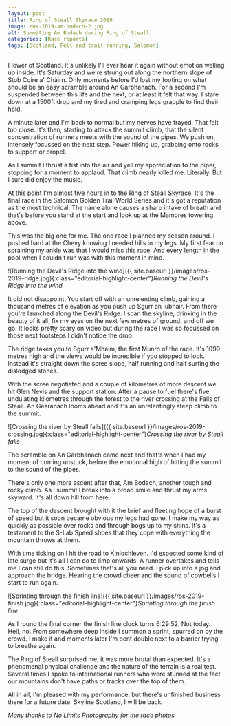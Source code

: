```yaml
---
layout: post
title: Ring of Steall Skyrace 2019
image: ros-2019-am-bodach-2.jpg
alt: Summiting Am Bodach during Ring of Steall
categories: [Race reports]
tags: [Scotland, Fell and trail running, Salomon]
---
```


Flower of Scotland. It's unlikely I'll ever hear it again without emotion welling up inside. It's Saturday and we're strung out along the northern slope of Stob Coire a' Chàirn. Only moments before I'd lost my footing on what should be an easy scramble around An Garbhanach. For a second I'm suspended between this life and the next, or at least it felt that way. I stare down at a 1500ft drop and my tired and cramping legs grapple to find their hold. 

A minute later and I'm back to normal but my nerves have frayed. That felt too close. It's then, starting to attack the summit climb, that the silent concentration of runners meets with the sound of the pipes. We push on, intensely focussed on the next step. Power hiking up, grabbing onto rocks to support or propel.

As I summit I thrust a fist into the air and yell my appreciation to the piper, stopping for a moment to applaud. That climb nearly killed me. Literally. But I sure did enjoy the music.

At this point I'm almost five hours in to the Ring of Steall Skyrace. It's the final race in the Salomon Golden Trail World Series and it's got a reputation as the most technical. The name alone causes a sharp intake of breath and that's before you stand at the start and look up at the Mamores towering above.

This was the big one for me. The one race I planned my season around. I pushed hard at the Chevy knowing I needed hills in my legs. My first fear on spraining my ankle was that I would miss this race. And every length in the pool when I couldn't run was with this moment in mind.

![Running the Devil's Ridge into the wind]({{ site.baseurl }}/images/ros-2019-ridge.jpg){:class="editorial-highlight-center"}*Running the Devil's Ridge into the wind*

It did not disappoint. You start off with an unrelenting climb, gaining a thousand metres of elevation as you push up Sgurr an Iubhair. From there you're launched along the Devil's Ridge. I scan the skyline, drinking in the beauty of it all, fix my eyes on the next few metres of ground, and off we go. It looks pretty scary on video but during the race I was so focussed on those next footsteps I didn't notice the drop.

The ridge takes you to Sgurr a'Mhaim, the first Munro of the race. It's 1099 metres high and the views would be incredible if you stopped to look. Instead it's straight down the scree slope, half running and half surfing the dislodged stones.

With the scree negotiated and a couple of kilometres of more descent we hit Glen Nevis and the support station. After a pause to fuel there's five undulating kilometres through the forest to the river crossing at the Falls of Steall. An Gearanach looms ahead and it's an unrelentingly steep climb to the summit.

![Crossing the river by Steall falls]({{ site.baseurl }}/images/ros-2019-crossing.jpg){:class="editorial-highlight-center"}*Crossing the river by Steall falls*

The scramble on An Garbhanach came next and that's when I had my moment of coming unstuck, before the emotional high of hitting the summit to the sound of the pipes.

There's only one more ascent after that, Am Bodach, another tough and rocky climb. As I summit I break into a broad smile and thrust my arms skyward. It's all down hill from here.

The top of the descent brought with it the brief and fleeting hope of a burst of speed but it soon became obvious my legs had gone. I make my way as quickly as possible over rocks and through bogs up to my shins. It's a testament to the S-Lab Speed shoes that they cope with everything the mountain throws at them.

With time ticking on I hit the road to Kinlochleven. I'd expected some kind of late surge but it's all I can do to limp onwards. A runner overtakes and tells me I can still do this. Sometimes that's all you need. I pick up into a jog and approach the bridge. Hearing the crowd cheer and the sound of cowbells I start to run again.

![Sprinting through the finish line]({{ site.baseurl }}/images/ros-2019-finish.jpg){:class="editorial-highlight-center"}*Sprinting through the finish line*

As I round the final corner the finish line clock turns 6:29:52. Not today. Hell, no. From somewhere deep inside I summon a sprint, spurred on by the crowd. I make it and moments later I'm bent double next to a barrier trying to breathe again.

The Ring of Steall surprised me, it was more brutal than expected. It's a phenomenal physical challenge and the nature of the terrain is a real test. Several times I spoke to international runners who were stunned at the fact our mountains don't have paths or tracks over the top of them.

All in all, I'm pleased with my performance, but there's unfinished business there for a future date. Skyline Scotland, I will be back.

*Many thanks to No Limits Photography for the race photos*
